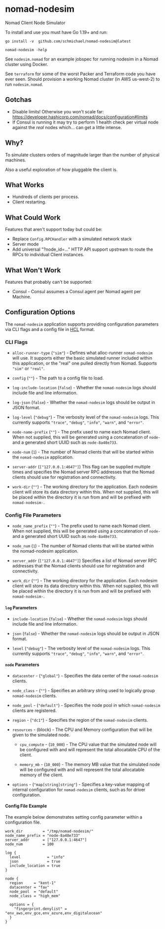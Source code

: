 # nomad-nodesim

Nomad Client Node Simulator

To install and use you must have Go 1.19+ and run:

```
go install -v  github.com/schmichael/nomad-nodesim@latest

nomad-nodesim -help
```

See `nodesim.nomad` for an example jobspec for running nodesim in a Nomad
cluster using Docker.

See `terraform` for some of the worst Packer and Terraform code you have ever
seen. Should provision a working Nomad cluster (in AWS us-west-2) to run
`nodesim.nomad`.

## Gotchas

- Disable limits! Otherwise you won't scale far: https://developer.hashicorp.com/nomad/docs/configuration#limits
- If Consul is running it may try to perform 1 health check per virtual node against the *real* nodes which... can get a little intense.

## Why?

To simulate clusters orders of magnitude larger than the number of physical
machines.

Also a useful exploration of how pluggable the client is.

## What Works

- Hundreds of clients per process.
- Client restarting.

## What Could Work

Features that aren't support today but could be:

- Replace `Config.RPCHandler` with a simulated network stack
- Server mode
- Add universal "?node_id=..." HTTP API support upstream to route the RPCs to
  individual Client instances.

## What Won't Work

Features that probably can't be supported:

- Consul - Consul assumes a Consul agent per Nomad agent per Machine.

## Configuration Options
The `nomad-nodesim` application supports providing configuration parameters via CLI flags and a
config file in [HCL](https://github.com/hashicorp/hcl) format.

### CLI Flags
- `alloc-runner-type` (`"sim"`) - Defines what alloc-runner `nomad-nodesim` will use. It supports
  either the basic simulated runner included within this application, or the "real" one pulled
  directly from Nomad. Supports `"sim"` or `"real"`.

- `config` (`""`) - The path to a config file to load.

- `log-include-location` (`false`) - Whether the `nomad-nodesim` logs should include file and line
  information.

- `log-json` (`false`) - Whether the `nomad-nodesim` logs should be output in JSON format.

- `log-level` (`"debug"`) - The verbosity level of the `nomad-nodesim` logs. This currently supports
  `"trace"`, `"debug"`, `"info"`, `"warn"`, and `"error"`.

- `node-name-prefix` (`""`) - The prefix used to name each Nomad client. When not supplied, this
  will be generated using a concatenation of `node-` and a generated short UUID such as
  `node-8a48e733`.

- `node-num` (`1`) - The number of Nomad clients that will be started within the `nomad-nodesim`
  application.

- `server-addr` (`["127.0.0.1:4647"]`) This flag can be supplied multiple times and specifies the
  Nomad server RPC addresses that the Nomad clients should use for registration and connectivity.

- `work-dir` (`""`) - The working directory for the application. Each nodesim client will store its
  data directory within this. When not supplied, this will be placed within the directory it is run
  from and will be prefixed with `nomad-nodesim-`.

### Config File Parameters
- `node_name_prefix` (`""`) - The prefix used to name each Nomad client. When not supplied, this
  will be generated using a concatenation of `node-` and a generated short UUID such as
  `node-8a48e733`.

- `node_num` (`1`) - The number of Nomad clients that will be started within the nomad-nodesim
  application.

- `server_addr` (`["127.0.0.1:4647"]`) Specifies a list of Nomad server RPC addresses that the Nomad
  clients should use for registration and connectivity.

- `work_dir` (`""`) - The working directory for the application. Each nodesim client will store its
  data directory within this. When not supplied, this will be placed within the directory it is run
  from and will be prefixed with `nomad-nodesim-`.

#### `log` Parameters
- `include-location` (`false`) - Whether the `nomad-nodesim` logs should include file and line
  information.

- `json` (`false`) - Whether the `nomad-nodesim` logs should be output in JSON format.

- `level` (`"debug"`) - The verbosity level of the `nomad-nodesim` logs. This currently supports
  `"trace"`, `"debug"`, `"info"`, `"warn"`, and `"error"`.

#### `node` Parameters
- `datacenter` - (`"global"`) - Specifies the data center of the `nomad-nodesim` clients.

- `node_class` - (`""`) - Specifies an arbitrary string used to logically group
  `nomad-nodesim` clients.

- `node_pool` - (`"default"`) -  Specifies the node pool in which `nomad-nodesim` clients are
  registered.

- `region` - (`"dc1"`) - Specifies the region of the `nomad-nodesim` clients.

- `resources` - (block) - The CPU and Memory configuration that will be given to the simulated
  node.

  - `cpu_compute` - (`10_000`)  - The CPU value that the simulated node will be configured with and
    will represent the total allocatable CPU of the client.

  - `memory_mb` - (`10_000`)  - The memory MB value that the simulated node will be configured with and
    will represent the total allocatable memory of the client.

- `options` - (`"map[string]string"`) - Specifies a key-value mapping of internal configuration for
  `nomad-nodesim` clients, such as for driver configuration.

#### Config File Example
The example below demonstrates setting config parameter within a configuration file.
```hcl
work_dir         = "/tmp/nomad-nodesim/"
node_name_prefix = "node-8a48e733"
server_addr      = ["127.0.0.1:4647"]
node_num         = 100

log {
  level            = "info"
  json             = true
  include_location = true
}

node {
  region     = "kent-1"
  datacenter = "fav"
  node_pool  = "default"
  node_class = "high_mem"

  options = {
    "fingerprint.denylist" = "env_aws,env_gce,env_azure,env_digitalocean"
  }
}
```

